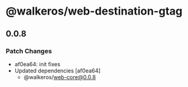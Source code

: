# @walkeros/web-destination-gtag

## 0.0.8

### Patch Changes

- af0ea64: init fixes
- Updated dependencies [af0ea64]
  - @walkeros/web-core@0.0.8
